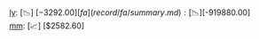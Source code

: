 [ly](record/ly/summary.md): [📉] [$-3292.00]  
[fa](record/fa/summary.md): [📉] [$-919880.00]  
[mm](record/mm/summary.md): [📈] [$2582.60]  
